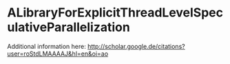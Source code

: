 # ALibraryForExplicitThreadLevelSpeculativeParallelization


Additional information here: http://scholar.google.de/citations?user=roStdLMAAAAJ&hl=en&oi=ao
